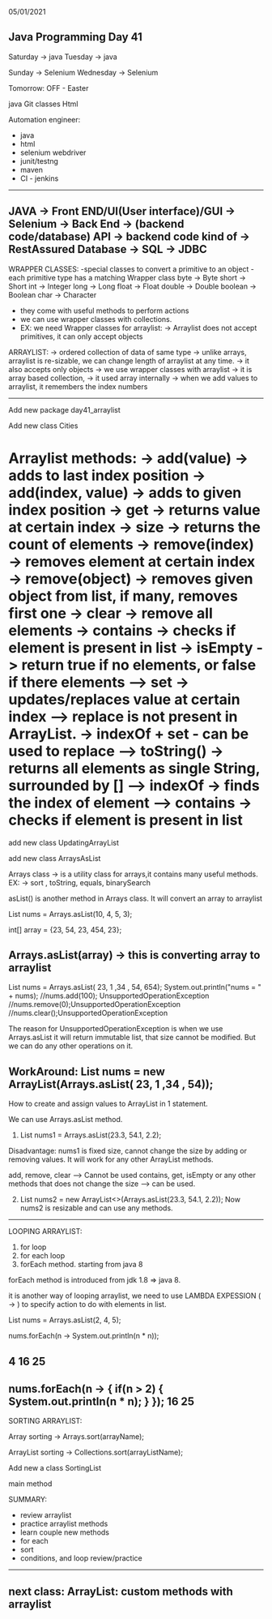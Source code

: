 05/01/2021

Java Programming Day 41
-----------------------

Saturday -> java
Tuesday -> java

Sunday -> Selenium
Wednesday -> Selenium

Tomorrow: OFF - Easter

java
Git classes
Html

Automation engineer:
- java
- html
- selenium webdriver
- junit/testng
- maven
- CI - jenkins
--------------------------------

JAVA -> Front END/UI(User interface)/GUI
-> Selenium
-> Back End -> (backend code/database)
API -> backend code kind of
-> RestAssured
Database
-> SQL
-> JDBC
---------------------------------------

WRAPPER CLASSES:
-special classes to convert a primitive to an object
-each primitive type has a matching Wrapper class
byte -> Byte
short -> Short
int -> Integer
long -> Long
float -> Float
double -> Double
boolean -> Boolean
char -> Character
- they come with useful methods to perform actions
- we can use wrapper classes with collections.
- EX: we need Wrapper classes for arraylist:
-> Arraylist does not accept primitives, it can only accept objects

ARRAYLIST:
-> ordered collection of data of same type
-> unlike arrays, arraylist is re-sizable, we can change length of arraylist at any time.
-> it also accepts only objects
-> we use wrapper classes with arraylist
-> it is array based collection, -> it used array internally
-> when we add values to arraylist, it remembers the index numbers

------------------------------------------------

Add new package day41_arraylist

Add new class Cities

Arraylist methods:
-> add(value) -> adds to last index position
-> add(index, value) -> adds to given index position
-> get -> returns value at certain index
-> size -> returns the count of elements
-> remove(index) -> removes element at certain index
-> remove(object) -> removes given object from list, if many, removes first one
-> clear -> remove all elements
-> contains -> checks if element is present in list
-> isEmpty -> return true if no elements, or false if there elements
--> set -> updates/replaces value at certain index
--> replace is not present in ArrayList.
-> indexOf + set - can be used to replace
--> toString() -> returns all elements as single String, surrounded by []
--> indexOf -> finds the index of element
--> contains -> checks if element is present in list
=================================

add new class UpdatingArrayList

add new class ArraysAsList

Arrays class -> is a utility class for arrays,it contains many useful methods.
EX:
-> sort , toString, equals, binarySearch


asList() is another method in Arrays class.
It will convert an array to arraylist

List<Integer> nums = Arrays.asList(10, 4, 5, 3);

int[] array = {23, 54, 23, 454, 23};

Arrays.asList(array) -> this is converting array to arraylist
-------------------------------------

List<Integer> nums = Arrays.asList( 23, 1 ,34 , 54, 654);
System.out.println("nums = " + nums);
//nums.add(100); UnsupportedOperationException
//nums.remove(0);UnsupportedOperationException
//nums.clear();UnsupportedOperationException

The reason for UnsupportedOperationException is
when we use Arrays.asList it will return immutable list, that size cannot be modified.
But we can do any other operations on it.

WorkAround:
List<Integer> nums = new ArrayList(Arrays.asList( 23, 1 ,34 , 54));
-------------------------------------

How to create and assign values to ArrayList in 1 statement.

We can use Arrays.asList method.

1) List<Double> nums1 = Arrays.asList(23.3, 54.1, 2.2);

Disadvantage: nums1 is fixed size, cannot change the size by adding or removing values.
It will work for any other ArrayList methods.

add, remove, clear --> Cannot be used
contains, get, isEmpty or any other methods that does not change the size --> can be used.

2) List<Double> nums2 = new ArrayList<>(Arrays.asList(23.3, 54.1, 2.2));
   Now nums2 is resizable and can use any methods.

--------------------------

LOOPING ARRAYLIST:
1) for loop
2) for each loop
3) forEach method. starting from java 8


forEach method is introduced from jdk 1.8 => java 8.

it is another way of looping arraylist, we need to use
LAMBDA EXPESSION ( -> ) to specify action to do with elements in list.

List<Integer> nums = Arrays.asList(2, 4, 5);

nums.forEach(n -> System.out.println(n * n));

4
16
25
--------------------------------

nums.forEach(n -> {
if(n > 2) {
System.out.println(n * n);
}
});
16
25
--------

SORTING ARRAYLIST:


Array sorting -> Arrays.sort(arrayName);

ArrayList sorting -> Collections.sort(arrayListName);


Add new a class SortingList

main method


SUMMARY:
- review arraylist
- practice arraylist methods
- learn couple new methods
- for each
- sort
- conditions, and loop review/practice
--------------------------------------------
next class: ArrayList: custom methods with arraylist
--------------------------------------------
